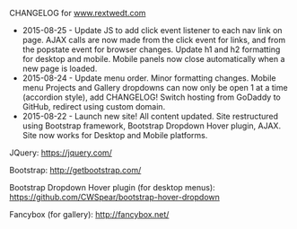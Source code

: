 CHANGELOG for www.rextwedt.com

 - 2015-08-25 - Update JS to add click event listener to each nav link on page.  AJAX calls are now made from the click event for links, and from the popstate event for browser changes.  Update h1 and h2 formatting for desktop and mobile.  Mobile panels now close automatically when a new page is loaded.
 - 2015-08-24 - Update menu order.  Minor formatting changes.  Mobile menu Projects and Gallery dropdowns can now only be open 1 at a time (accordion style), add CHANGELOG!  Switch hosting from GoDaddy to GitHub, redirect using custom domain.
 - 2015-08-22 - Launch new site!  All content updated.  Site restructured using Bootstrap framework, Bootstrap Dropdown Hover plugin, AJAX.  Site now works for Desktop and Mobile platforms.

JQuery:
https://jquery.com/

 Bootstrap:
http://getbootstrap.com/

 Bootstrap Dropdown Hover plugin (for desktop menus):
 https://github.com/CWSpear/bootstrap-hover-dropdown

 Fancybox (for gallery):
 http://fancybox.net/
